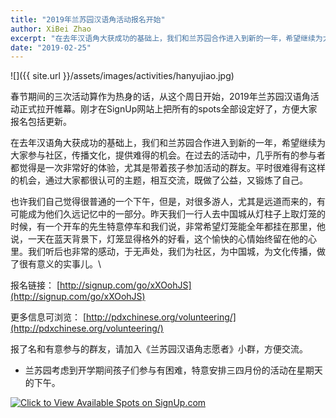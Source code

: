 ```yaml
---
title: "2019年兰苏园汉语角活动报名开始"
author: XiBei Zhao
excerpt: "在去年汉语角大获成功的基础上，我们和兰苏园合作进入到新的一年，希望继续为大家参与社区，传播文化，提供难得的机会。在过去的活动中，几乎所有的参与者都觉得是一次非常好的体验，尤其是带着孩子参加活动的群友。平时很难得有这样的机会，通过大家都很认可的主题，相互交流，既做了公益，又锻炼了自己。"
date: "2019-02-25"
---
```


![]({{ site.url }}/assets/images/activities/hanyujiao.jpg)

春节期间的三次活动算作为热身的话，从这个周日开始，2019年兰苏园汉语角活动正式拉开帷幕。刚才在SignUp网站上把所有的spots全部设定好了，方便大家报名包括更新。

在去年汉语角大获成功的基础上，我们和兰苏园合作进入到新的一年，希望继续为大家参与社区，传播文化，提供难得的机会。在过去的活动中，几乎所有的参与者都觉得是一次非常好的体验，尤其是带着孩子参加活动的群友。平时很难得有这样的机会，通过大家都很认可的主题，相互交流，既做了公益，又锻炼了自己。

也许我们自己觉得很普通的一个下午，但是，对很多游人，尤其是远道而来的，有可能成为他们久远记忆中的一部分。昨天我们一行人去中国城从灯柱子上取灯笼的时候，有一个开车的先生特意停车和我们说，非常希望灯笼能全年都挂在那里，他说，一天在蓝天背景下，灯笼显得格外的好看，这个愉快的心情始终留在他的心里。我们听后也非常的感动，于无声处，我们为社区，为中国城，为文化传播，做了很有意义的实事儿。\

报名链接： [http://signup.com/go/xXOohJS](http://signup.com/go/xXOohJS)

更多信息可浏览： [http://pdxchinese.org/volunteering/](http://pdxchinese.org/volunteering/)

报了名和有意参与的群友，请加入《兰苏园汉语角志愿者》小群，方便交流。

* 兰苏园考虑到开学期间孩子们参与有困难，特意安排三四月份的活动在星期天的下午。

<a href="http://signup.com/go/xXOohJS" target="_blank"><img src="https://signup.com/imgs/icons/signup-choose-a-spot-btn.png" alt="Click to View Available Spots on SignUp.com"></a>

